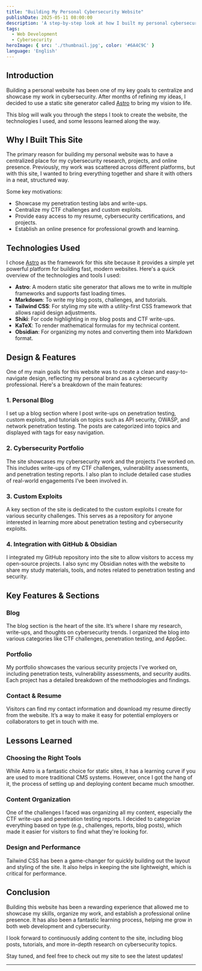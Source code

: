 ```yaml
---
title: "Building My Personal Cybersecurity Website"
publishDate: 2025-05-11 08:00:00
description: 'A step-by-step look at how I built my personal cybersecurity website to showcase my work and projects.'
tags:
  - Web Development
  - Cybersecurity
heroImage: { src: './thumbnail.jpg', color: '#6A4C9C' }
language: 'English'
---
```


## Introduction

Building a personal website has been one of my key goals to centralize and showcase my work in cybersecurity. After months of refining my ideas, I decided to use a static site generator called [Astro](https://astro.build) to bring my vision to life.

This blog will walk you through the steps I took to create the website, the technologies I used, and some lessons learned along the way.

## Why I Built This Site

The primary reason for building my personal website was to have a centralized place for my cybersecurity research, projects, and online presence. Previously, my work was scattered across different platforms, but with this site, I wanted to bring everything together and share it with others in a neat, structured way.

Some key motivations:
- Showcase my penetration testing labs and write-ups.
- Centralize my CTF challenges and custom exploits.
- Provide easy access to my resume, cybersecurity certifications, and projects.
- Establish an online presence for professional growth and learning.

## Technologies Used

I chose [Astro](https://astro.build) as the framework for this site because it provides a simple yet powerful platform for building fast, modern websites. Here's a quick overview of the technologies and tools I used:

- **Astro**: A modern static site generator that allows me to write in multiple frameworks and supports fast loading times.
- **Markdown**: To write my blog posts, challenges, and tutorials.
- **Tailwind CSS**: For styling my site with a utility-first CSS framework that allows rapid design adjustments.
- **Shiki**: For code highlighting in my blog posts and CTF write-ups.
- **KaTeX**: To render mathematical formulas for my technical content.
- **Obsidian**: For organizing my notes and converting them into Markdown format.

## Design & Features

One of my main goals for this website was to create a clean and easy-to-navigate design, reflecting my personal brand as a cybersecurity professional. Here's a breakdown of the main features:

### 1. **Personal Blog**

I set up a blog section where I post write-ups on penetration testing, custom exploits, and tutorials on topics such as API security, OWASP, and network penetration testing. The posts are categorized into topics and displayed with tags for easy navigation.

### 2. **Cybersecurity Portfolio**

The site showcases my cybersecurity work and the projects I’ve worked on. This includes write-ups of my CTF challenges, vulnerability assessments, and penetration testing reports. I also plan to include detailed case studies of real-world engagements I’ve been involved in.

### 3. **Custom Exploits**

A key section of the site is dedicated to the custom exploits I create for various security challenges. This serves as a repository for anyone interested in learning more about penetration testing and cybersecurity exploits.

### 4. **Integration with GitHub & Obsidian**

I integrated my GitHub repository into the site to allow visitors to access my open-source projects. I also sync my Obsidian notes with the website to share my study materials, tools, and notes related to penetration testing and security.

## Key Features & Sections

### Blog

The blog section is the heart of the site. It’s where I share my research, write-ups, and thoughts on cybersecurity trends. I organized the blog into various categories like CTF challenges, penetration testing, and AppSec.

### Portfolio

My portfolio showcases the various security projects I've worked on, including penetration tests, vulnerability assessments, and security audits. Each project has a detailed breakdown of the methodologies and findings.

### Contact & Resume

Visitors can find my contact information and download my resume directly from the website. It’s a way to make it easy for potential employers or collaborators to get in touch with me.

## Lessons Learned

### Choosing the Right Tools

While Astro is a fantastic choice for static sites, it has a learning curve if you are used to more traditional CMS systems. However, once I got the hang of it, the process of setting up and deploying content became much smoother.

### Content Organization

One of the challenges I faced was organizing all my content, especially the CTF write-ups and penetration testing reports. I decided to categorize everything based on type (e.g., challenges, reports, blog posts), which made it easier for visitors to find what they're looking for.

### Design and Performance

Tailwind CSS has been a game-changer for quickly building out the layout and styling of the site. It also helps in keeping the site lightweight, which is critical for performance.

## Conclusion

Building this website has been a rewarding experience that allowed me to showcase my skills, organize my work, and establish a professional online presence. It has also been a fantastic learning process, helping me grow in both web development and cybersecurity. 

I look forward to continuously adding content to the site, including blog posts, tutorials, and more in-depth research on cybersecurity topics. 

Stay tuned, and feel free to check out my site to see the latest updates!

--- 
